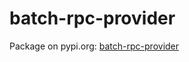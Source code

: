 # batch-rpc-provider

Package on pypi.org: [batch-rpc-provider](https://pypi.org/project/batch-rpc-provider/) 
